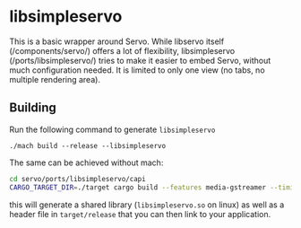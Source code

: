 # libsimpleservo
This is a basic wrapper around Servo. While libservo itself (/components/servo/) offers a lot of flexibility,
libsimpleservo (/ports/libsimpleservo/) tries to make it easier to embed Servo, without much configuration needed.
It is limited to only one view (no tabs, no multiple rendering area).

## Building
Run the following command to generate `libsimpleservo`
```
./mach build --release --libsimpleservo
```

The same can be achieved without mach:
```sh
cd servo/ports/libsimpleservo/capi
CARGO_TARGET_DIR=./target cargo build --features media-gstreamer --timings --release
```

this will generate a shared library (`libsimpleservo.so` on linux) as well as a header file in `target/release` that you can then link to your application.
